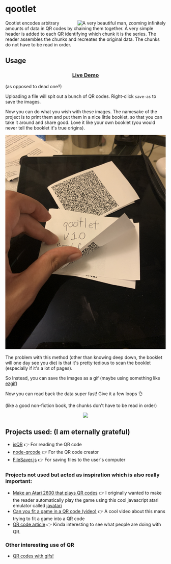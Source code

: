 # qootlet

<img src="https://gist.githubusercontent.com/SinaKhalili/9ff008f430961097785580c1ee4a22ab/raw/efeb37731b479812fa541a7e9ccc027ad6b9f92f/arbitrary_lengthqr.gif" align="right"
     alt="A very beautiful man, zooming infinitely">

Qootlet encodes arbitrary amounts of data in QR codes by chaining them together.
A very simple header is added to each QR identifying which chunk it is the series.
The reader assembles the chunks and recreates the original data. The chunks do not
have to be read in order.

## Usage

<h3 align="center"><a  href="https://qootlet.sinakhalili.com">Live Demo</a></h3> (as opposed to dead one?)

Uploading a file will spit out a bunch of QR codes. Right-click `save-as` to save the images.

Now you can do what you wish with these images.
The namesake of the project is to print them and put them
in a nice little booklet, so that you can take it around and share good.
Love it like your own booklet (you would never tell the booklet it's true origins).

<p align="center">
    <img src="./img/booklet.JPG">
</p>

The problem with this method (other than knowing deep down, the booklet will one day see you die) is
that it's pretty tedious to scan the booklet (especially if it's a lot of pages).

So Instead, you can save the images as a gif (maybe using something like [ezgif](https://ezgif.com/maker))

Now you can read back the data super fast! Give it a few loops :ok_hand:

(like a good non-fiction book, the chunks don't have to be read in order)

<p align="center">
    <img src="./img/qr_gif.gif">
</p>

## Projects used: (I am eternally grateful)

- [jsQR](https://github.com/cozmo/jsQR) 👉 For reading the QR code
- [node-qrcode](https://github.com/soldair/node-qrcode) 👉 For the QR code creator
- [FileSaver.js](https://github.com/eligrey/FileSaver.js) 👉 For saving files to the user's computer

### Projects not used but acted as inspiration which is also really important:

- [Make an Atari 2600 that plays QR codes](https://www.codedojo.com/?p=2251) 👉 I originally wanted to make the reader automatically play the game using this cool javascript atari emulator called [javatari](https://github.com/ppeccin/javatari)
- [Can you fit a game in a QR code (video)](https://www.youtube.com/watch?v=ExwqNreocpg&t=2s) 👉 A cool video about this mans trying to fit a game into a QR code
- [QR code article](https://a16z.com/2019/10/30/the-power-of-qr-codes/) 👉 Kinda interesting to see what people are doing with QR.

### Other interesting use of QR

- [QR codes with gifs!](https://github.com/sylnsfar/qrcode)
